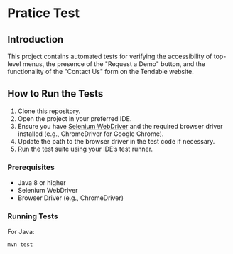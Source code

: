 # Pratice Test 

## Introduction

This project contains automated tests for verifying the accessibility of top-level menus, the presence of the "Request a Demo" button, and the functionality of the "Contact Us" form on the Tendable website.

## How to Run the Tests

1. Clone this repository.
2. Open the project in your preferred IDE.
3. Ensure you have [Selenium WebDriver](https://www.selenium.dev/) and the required browser driver installed (e.g., ChromeDriver for Google Chrome).
4. Update the path to the browser driver in the test code if necessary.
5. Run the test suite using your IDE’s test runner.

### Prerequisites

- Java 8 or higher
- Selenium WebDriver
- Browser Driver (e.g., ChromeDriver)

### Running Tests
For Java:
```bash
mvn test